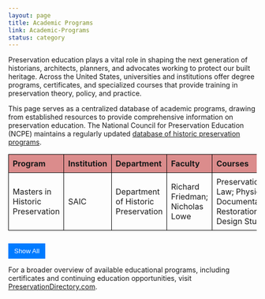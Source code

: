 ```yaml
---
layout: page
title: Academic Programs
link: Academic-Programs
status: category
---
```


Preservation education plays a vital role in shaping the next generation of historians, architects, planners, and advocates working to protect our built heritage. Across the United States, universities and institutions offer degree programs, certificates, and specialized courses that provide training in preservation theory, policy, and practice.

This page serves as a centralized database of academic programs, drawing from established resources to provide comprehensive information on preservation education. The National Council for Preservation Education (NCPE) maintains a regularly updated <a href="https://www.ncpe.us/graduate-historic-preservation-programs/"> database of historic preservation programs</a>.

<style>
    table {
        width: 100%;
        border-collapse: collapse;
    }
    th, td {
        border: 1px solid black;
        padding: 8px;
        text-align: left;
    }
    th {
        background-color:rgba(182, 18, 18, 0.48);
    }
    .hiddenRow {
        display: none;
    }
    button {
        margin-top: 10px;
        padding: 8px 12px;
        background-color: #007bff;
        color: white;
        border: none;
        cursor: pointer;
    }
    button:hover {
        background-color: #0056b3;
    }
</style>

<table id="academicTable">
    <thead>
        <tr>
            <th>Program</th>
            <th>Institution</th>
            <th>Department</th>
            <th>Faculty</th>
            <th>Courses</th>
            <th>Link</th>
            <th>Exhibitions</th>
        </tr>
    </thead>
    <tbody>
        <tr>
            <td>Masters in Historic Preservation</td>
            <td>SAIC</td>
            <td>Department of Historic Preservation</td>
            <td>Richard Friedman; Nicholas Lowe</td>
            <td>Preservation Law; Physical Documentation; Restoration Design Studio</td>
            <td><a href="https://www.saic.edu/historic-preservation" target="_blank">Program Link</a></td><td><a href="https://www.saic.edu/historic-preservation/people/projects" target="_blank">Projects</a></td></tr>
        <tr class="hiddenRow">
            <td>Master of Historic Preservation</td>
            <td>University of Florida</td>
            <td>College of Design, Construction and Planning</td>
            <td>Cleary Larkin; Linda Stevenson</td>
            <td>DCP 6710 History and Theory of Historic Preservation
            <a href="https://dcp.ufl.edu/wp-content/uploads/2019/07/DCP4000-Syllabus_Fall-2019_preliminary.pdf" target="_blank">[Syllabus]</a>

DCP 6714 – Built Heritage Documentation
</td>
            <td><a href="https://dcp.ufl.edu/historic-preservation/" target="_blank">Program Link</a></td><td><a href="https://dcp.ufl.edu/historic-preservation/projects/" target="_blank">Projects</a></td></tr>
        <tr class="hiddenRow">
            <td>Master of Science in Historic Preservation; Ph.D. in Historic Preservation</td>
            <td>University of Texas</td>
            <td>School of Architecture</td>
            <td>Tara Dudley; Juliana Felkner</td>
            <td>American Architecture; National Register Documentation; Materials Conservation: Laboratory Methods; Preservation Law</td>
            <td><a href="https://soa.utexas.edu/historic-preservation/courses-overview" target="_blank">Program Link</a></td><td><a href="https://soa.utexas.edu/historic-preservation/resources" target="_blank">Projects</a></td></tr>
        <tr class="hiddenRow">
            <td>Master of Science in Historic Preservation</td>
            <td>Clemson University</td>
            <td>School of Architecture</td>
            <td>Amalia Leifeste</td>
            <td>History and Theory of Historic Preservation; American Architecture; Preservation Studio; Conservation Laboratory Science; Adaptive Use</td>
            <td><a href="https://www.clemson.edu/caac/academics/architecture/programs/historic-preservation/mshp.html" target="_blank">Program Link</a></td><td><a href="https://open.clemson.edu/theses_historic_pres/" target="_blank">Projects</a></td></tr>
        <tr class="hiddenRow">
            <td>Historic Preservation, MSHP</td>
            <td>University of Pennsylvania</td>
            <td>Weitzman School of Design</td>
            <td>Frank G. Matero; Randall F. Mason</td>
            <td>American Architecture; Public History of the Built Environment: Theory and Practice; Preservation Through Public Policy; Conservation Science</td>
            <td><a href="https://catalog.upenn.edu/graduate/programs/historic-preservation-mshp/" target="_blank">Program Link</a></td><td><a href="https://www.design.upenn.edu/historic-preservation/thesis" target="_blank">Projects</a></td></tr>
        <tr class="hiddenRow">
            <td>Initiative in the History of the Built Environment, Doctoral Fellows</td>
            <td>University of Pennsylvania</td>
            <td>Weitzman School of Design</td>
            <td>Francesca Russello Ammon</td>
            <td>-</td>
            <td><a href="https://www.design.upenn.edu/city-regional-planning/hbe" target="_blank">Program Link</a></td><td>N/A</td></tr>
        <tr class="hiddenRow">
            <td>MS in Historic Preservation; Undergraduate minor</td>
            <td>University of Oregon</td>
            <td>School of Architecture</td>
            <td>Chris Bell; Larissa Rudnicki</td>
            <td>Pacific Northwest Preservation Field School; Preservation Economics; Legal Issues in Historic Preservation; American Architecture
from a Preservation Perspective</td>
            <td><a href="https://archenvironment.uoregon.edu/hp" target="_blank">Program Link</a></td><td><a href="https://archenvironment.uoregon.edu/hp/research" target="_blank">Projects</a></td></tr>
        <tr class="hiddenRow">
            <td>History, Theory, and Preservation (HTP), part of Architecture major; Graduate Minor in Heritage Studies</td>
            <td>UIUC</td>
            <td>School of Architecture</td>
            <td>Kathryn E. Holliday</td>
            <td>Special Problems in Urbanism</td>
            <td><a href="https://arch.illinois.edu/programs-applying/program-areas/htp/" target="_blank">Program Link</a></td><td><a href="https://arch.illinois.edu/programs-applying/chicago-studio/" target="_blank">Projects</a></td></tr>
        <tr class="hiddenRow">
            <td>Master of Historic Preservation and Master of Real Estate Development (dual degree)</td>
            <td>University of Maryland</td>
            <td>Graduate school</td>
            <td>Rhonda Sincavage; Frederick Stachura</td>
            <td>Preservation Policy and Planning; Historic Preservation Professional Practice; Historic Preservation Studio Workshop; Historic Preservation Law</td>
            <td><a href="https://academiccatalog.umd.edu/graduate/programs/historic-preservation-real-estate-development-hpdv/historic-preservation-real-estate-development-dual-degree-mhp-mred/" target="_blank">Program Link</a></td><td>N/A</td></tr>
        <tr class="hiddenRow">
            <td>Historic Preservation, MS</td>
            <td>Pratt College</td>
            <td>Graduate Center for Planning and the Environment</td>
            <td>Vicki Weiner; Harriet Harriss</td>
            <td>History and Theory of Preservation; Preservation Law and Policy; PDF</td>
            <td><a href="https://www.pratt.edu/architecture/graduate-center-for-planning-and-the-environment/historic-preservation-ms/" target="_blank">Program Link</a></td><td><a href="https://www.pratt.edu/architecture/graduate-center-for-planning-and-the-environment/historic-preservation-ms/student-achievement/" target="_blank">Projects</a></td></tr>
        <tr class="hiddenRow">
            <td>Historic Preservation Certificate; Online MDS in Historic Preservation
</td>
            <td>Boston Architectural College</td>
            <td>-</td>
            <td>-</td>
            <td>Historic Preservation Philosophy and Practice; Adaptive Reuse and Development Process</td>
            <td><a href="https://the-bac.edu/continuing-education/certificates/historic-preservation-certificate" target="_blank">Program Link</a></td><td>N/A</td></tr>
        <tr class="hiddenRow">
            <td>Diploma in Heritage Conservation</td>
            <td>Willowbank School of Restoration Arts</td>
            <td>-</td>
            <td>Ashleigh Bell; Alex Blades</td>
            <td>History of Architecture; Window Conservation; Heritage Project Management</td>
            <td><a href="https://www.willowbank.ca/" target="_blank">Program Link</a></td><td>N/A</td></tr>
        <tr class="hiddenRow">
            <td>Master of Science in Historic Preservation</td>
            <td>Notre Dame</td>
            <td>School of Architecture</td>
            <td>Steven Semes; Paul Kapp</td>
            <td>-</td>
            <td><a href="https://architecture.nd.edu/academics/graduate-programs/m-s-historic-preservation/" target="_blank">Program Link</a></td><td>N/A</td></tr>
    </tbody>
</table>

<!-- Show/Hide Button -->
<button id="toggleRows" onclick="toggleRows()">Show All</button>

<script>
function toggleRows() {
    var hiddenRows = document.querySelectorAll(".hiddenRow");
    var button = document.getElementById("toggleRows");

    hiddenRows.forEach(row => {
        row.style.display = (row.style.display === "none" || row.style.display === "") ? "table-row" : "none";
    });

    button.textContent = (button.textContent === "Show All") ? "Hide All" : "Show All";
}

// Initially hide extra rows
document.addEventListener("DOMContentLoaded", function() {
    document.querySelectorAll(".hiddenRow").forEach(row => row.style.display = "none");
});
</script>

For a broader overview of available educational programs, including certificates and continuing education opportunities, visit <a href="https://www.preservationdirectory.com/preservationorganizationsresources/OrganizationListings.aspx?catid=8">PreservationDirectory.com</a>.